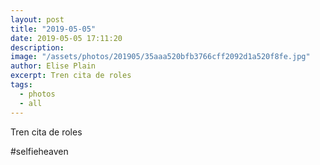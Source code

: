 ```yaml
---
layout: post
title: "2019-05-05"
date: 2019-05-05 17:11:20
description: 
image: "/assets/photos/201905/35aaa520bfb3766cff2092d1a520f8fe.jpg"
author: Elise Plain
excerpt: Tren cita de roles
tags: 
  - photos
  - all
---
```


Tren cita de roles
<p></p>
<p>#selfieheaven</p>
